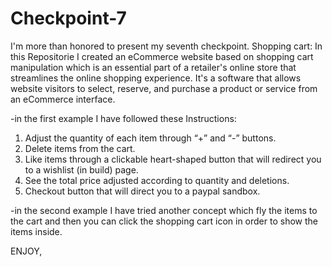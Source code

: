 # Checkpoint-7
I'm more than honored to present my seventh checkpoint.
Shopping cart:
In this Repositorie I created an eCommerce website based on shopping cart manipulation which is an essential part of a retailer's online store that streamlines the online shopping experience. It's a software that allows website visitors to select, reserve, and purchase a product or service from an eCommerce interface.

-in the first example I have followed these Instructions:
1. Adjust the quantity of each item through  “+” and “-” buttons.
2. Delete items from the cart.
3. Like items through a clickable heart-shaped button that will redirect you to a wishlist (in build) page.
4. See the total price adjusted according to quantity and deletions.
5. Checkout button that will direct you to a paypal sandbox.

-in the second example I have tried another concept which fly the items to the cart
and then you can click the shopping cart icon in order to show the items inside.

ENJOY,
